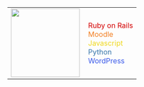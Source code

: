<table>
  <tr>
    <td>
      <img src="https://media.giphy.com/media/MF1kR4YmC2Z20/giphy.gif" width="155" align="left" />
    </td>
    <td>
      <font color="#d30001">Ruby on Rails</font>
      <br>
      <font color="#f27f22">Moodle</font>
      <br>
      <font color="#efd81d">Javascript</font>
      <br>
      <font color="#3776ab">Python</font>
      <br>
      <font color="#3858e9">WordPress</font>
    </td>
  </tr>
</table>
